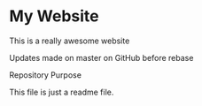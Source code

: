 # My Website

This is a really awesome website

Updates made on master on GitHub before rebase

Repository Purpose

This file is just a readme file.

